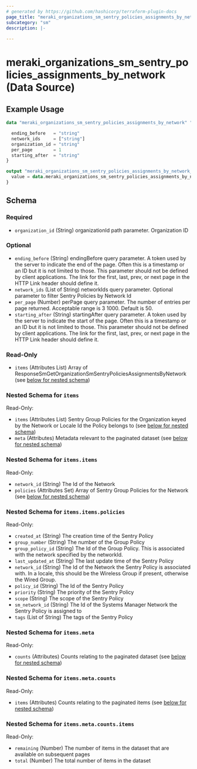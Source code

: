 ```yaml
---
# generated by https://github.com/hashicorp/terraform-plugin-docs
page_title: "meraki_organizations_sm_sentry_policies_assignments_by_network Data Source - terraform-provider-meraki"
subcategory: "sm"
description: |-
  
---
```


# meraki_organizations_sm_sentry_policies_assignments_by_network (Data Source)



## Example Usage

```terraform
data "meraki_organizations_sm_sentry_policies_assignments_by_network" "example" {

  ending_before   = "string"
  network_ids     = ["string"]
  organization_id = "string"
  per_page        = 1
  starting_after  = "string"
}

output "meraki_organizations_sm_sentry_policies_assignments_by_network_example" {
  value = data.meraki_organizations_sm_sentry_policies_assignments_by_network.example.items
}
```

<!-- schema generated by tfplugindocs -->
## Schema

### Required

- `organization_id` (String) organizationId path parameter. Organization ID

### Optional

- `ending_before` (String) endingBefore query parameter. A token used by the server to indicate the end of the page. Often this is a timestamp or an ID but it is not limited to those. This parameter should not be defined by client applications. The link for the first, last, prev, or next page in the HTTP Link header should define it.
- `network_ids` (List of String) networkIds query parameter. Optional parameter to filter Sentry Policies by Network Id
- `per_page` (Number) perPage query parameter. The number of entries per page returned. Acceptable range is 3 1000. Default is 50.
- `starting_after` (String) startingAfter query parameter. A token used by the server to indicate the start of the page. Often this is a timestamp or an ID but it is not limited to those. This parameter should not be defined by client applications. The link for the first, last, prev, or next page in the HTTP Link header should define it.

### Read-Only

- `items` (Attributes List) Array of ResponseSmGetOrganizationSmSentryPoliciesAssignmentsByNetwork (see [below for nested schema](#nestedatt--items))

<a id="nestedatt--items"></a>
### Nested Schema for `items`

Read-Only:

- `items` (Attributes List) Sentry Group Policies for the Organization keyed by the Network or Locale Id the Policy belongs to (see [below for nested schema](#nestedatt--items--items))
- `meta` (Attributes) Metadata relevant to the paginated dataset (see [below for nested schema](#nestedatt--items--meta))

<a id="nestedatt--items--items"></a>
### Nested Schema for `items.items`

Read-Only:

- `network_id` (String) The Id of the Network
- `policies` (Attributes Set) Array of Sentry Group Policies for the Network (see [below for nested schema](#nestedatt--items--items--policies))

<a id="nestedatt--items--items--policies"></a>
### Nested Schema for `items.items.policies`

Read-Only:

- `created_at` (String) The creation time of the Sentry Policy
- `group_number` (String) The number of the Group Policy
- `group_policy_id` (String) The Id of the Group Policy. This is associated with the network specified by the networkId.
- `last_updated_at` (String) The last update time of the Sentry Policy
- `network_id` (String) The Id of the Network the Sentry Policy is associated with. In a locale, this should be the Wireless Group if present, otherwise the Wired Group.
- `policy_id` (String) The Id of the Sentry Policy
- `priority` (String) The priority of the Sentry Policy
- `scope` (String) The scope of the Sentry Policy
- `sm_network_id` (String) The Id of the Systems Manager Network the Sentry Policy is assigned to
- `tags` (List of String) The tags of the Sentry Policy



<a id="nestedatt--items--meta"></a>
### Nested Schema for `items.meta`

Read-Only:

- `counts` (Attributes) Counts relating to the paginated dataset (see [below for nested schema](#nestedatt--items--meta--counts))

<a id="nestedatt--items--meta--counts"></a>
### Nested Schema for `items.meta.counts`

Read-Only:

- `items` (Attributes) Counts relating to the paginated items (see [below for nested schema](#nestedatt--items--meta--counts--items))

<a id="nestedatt--items--meta--counts--items"></a>
### Nested Schema for `items.meta.counts.items`

Read-Only:

- `remaining` (Number) The number of items in the dataset that are available on subsequent pages
- `total` (Number) The total number of items in the dataset
